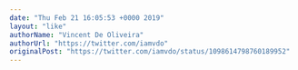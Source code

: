 ```yaml
---
date: "Thu Feb 21 16:05:53 +0000 2019"
layout: "like"
authorName: "Vincent De Oliveira"
authorUrl: "https://twitter.com/iamvdo"
originalPost: "https://twitter.com/iamvdo/status/1098614798760189952"
---
```

